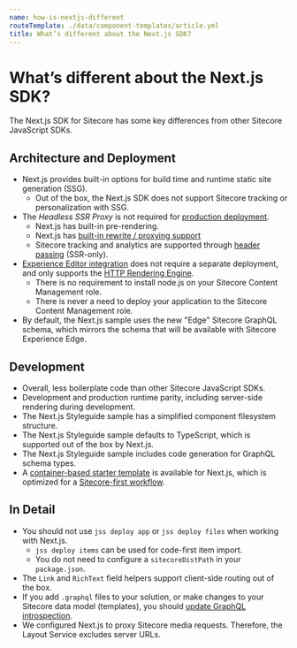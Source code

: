 ```yaml
---
name: how-is-nextjs-different
routeTemplate: ./data/component-templates/article.yml
title: What’s different about the Next.js SDK?
---
```

# What’s different about the Next.js SDK?
The Next.js SDK for Sitecore has some key differences from other Sitecore JavaScript SDKs.

## Architecture and Deployment
* Next.js provides built-in options for build time and runtime static site generation (SSG).
  * Out of the box, the Next.js SDK does not support Sitecore tracking or personalization with SSG.
* The _Headless SSR Proxy_ is not required for [production deployment](../../deploying-to-production/deployment-options/en.md).
  * Next.js has built-in pre-rendering.
  * Next.js has [built-in rewrite / proxying support](https://nextjs.org/docs/api-reference/next.config.js/rewrites#rewriting-to-an-external-url) 
  * Sitecore tracking and analytics are supported through [header passing](../../tracking-and-analytics/overview/en.md) (SSR-only).
* [Experience Editor integration](../../experience-editor/walkthrough/en.md) does not require a separate deployment, and only supports the [HTTP Rendering Engine](../../fundamentals/services/view-engine/en.md#http-rendering-engine).
  * There is no requirement to install node.js on your Sitecore Content Management role.
  * There is never a need to deploy your application to the Sitecore Content Management role.
* By default, the Next.js sample uses the new "Edge" Sitecore GraphQL schema, which mirrors the schema that will be available with Sitecore Experience Edge.

## Development
* Overall, less boilerplate code than other Sitecore JavaScript SDKs.
* Development and production runtime parity, including server-side rendering during development.
* The Next.js Styleguide sample has a simplified component filesystem structure.
* The Next.js Styleguide sample defaults to TypeScript, which is supported out of the box by Next.js.
* The Next.js Styleguide sample includes code generation for GraphQL schema types.
* A [container-based starter template](../../getting-started/walkthrough-dotnetnew/en.md) is available for Next.js, which is optimized for a [Sitecore-first workflow](../../../fundamentals/dev-workflows/sitecore-first/en.md).

## In Detail
* You should not use `jss deploy app` or `jss deploy files` when working with Next.js.
  * `jss deploy items` can be used for code-first item import.
  * You do not need to configure a `sitecoreDistPath` in your `package.json`.
* The `Link` and `RichText` field helpers support client-side routing out of the box.
* If you add `.graphql` files to your solution, or make changes to your Sitecore data model (templates), you should [update GraphQL introspection](../../graphql/sample-app/en.md).
* We configured Next.js to proxy Sitecore media requests. Therefore, the Layout Service excludes server URLs.
